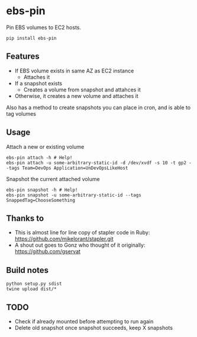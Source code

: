 # ebs-pin
Pin EBS volumes to EC2 hosts.
```
pip install ebs-pin
```

## Features

* If EBS volume exists in same AZ as EC2 instance
  * Attaches it
* If a snapshot exists
  * Creates a volume from snapshot and attahces it
* Otherwise, it creates a new volume and attaches it

Also has a method to create snapshots you can place in cron, and is able to tag volumes

## Usage
Attach a new or existing volume
```
ebs-pin attach -h # Help!
ebs-pin attach -u some-arbitrary-static-id -d /dev/xvdf -s 10 -t gp2 --tags Team=DevOps Application=UnDevOpsLikeHost 
```

Snapshot the current attached volume
```
ebs-pin snapshot -h # Help!
ebs-pin snapshot -u some-arbitrary-static-id --tags SnappedTag=ChooseSomething
```

## Thanks to

* This is almost line for line copy of stapler code in Ruby: https://github.com/mikelorant/stapler.git
* A shout out goes to Gonz who thought of it originally: https://github.com/gservat

## Build notes
````
python setup.py sdist
twine upload dist/*
````

## TODO

* Check if already mounted before attempting to run again
* Delete old snapshot once snapshot succeeds, keep X snapshots
